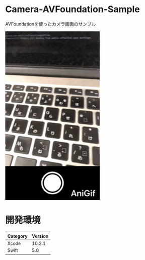 # Camera-AVFoundation-Sample
AVFoundationを使ったカメラ画面のサンプル

<img src="https://github.com/ddd503/Image-Resource/raw/master/camera_small.gif" width="300">

# 開発環境

|Category | Version |
|:-----------|:------------|
| Xcode | 10.2.1 |
| Swift | 5.0 |
